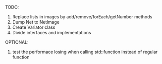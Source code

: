 TODO:
1. Replace lists in images by add/remove/forEach/getNumber methods
2. Dump Net to NetImage
3. Create Variator class
4. Divide interfaces and implementations

OPTIONAL:
1. test the performace losing when calling std::function instead of regular function

